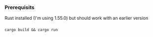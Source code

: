 ### Prerequisits 

Rust installed (I'm using 1.55.0) but should work with an earlier version 

###

```
cargo build && cargo run
```
